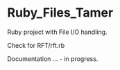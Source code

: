# Ruby_Files_Tamer
Ruby project with File I/O handling.

Check for RFT/rft.rb

Documentation ... - in progress.
